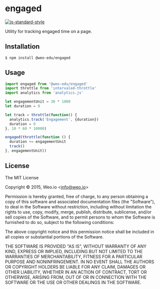 
# engaged

[![js-standard-style](https://img.shields.io/badge/code%20style-standard-brightgreen.svg?style=flat)](https://github.com/feross/standard)

Utility for tracking engaged time on a page.

## Installation

    $ npm install @weo-edu/engaged

## Usage

```js
import engaged from '@weo-edu/engaged'
import throttle from 'intervaled-throttle'
import analytics from 'analytics.js'

let engagementUnit = 30 * 1000
let duration = 0

let track = throttle(function() {
  analytics.track('Engagement', {duration})
  duration = 0
}, 10 * 60 * 10000)

engaged(throttle(function () {
  duration += engagementUnit
  track()
}, engagementUnit))
```

## License

The MIT License

Copyright &copy; 2015, Weo.io &lt;info@weo.io&gt;

Permission is hereby granted, free of charge, to any person obtaining a copy of this software and associated documentation files (the "Software"), to deal in the Software without restriction, including without limitation the rights to use, copy, modify, merge, publish, distribute, sublicense, and/or sell copies of the Software, and to permit persons to whom the Software is furnished to do so, subject to the following conditions:

The above copyright notice and this permission notice shall be included in all copies or substantial portions of the Software.

THE SOFTWARE IS PROVIDED "AS IS", WITHOUT WARRANTY OF ANY KIND, EXPRESS OR IMPLIED, INCLUDING BUT NOT LIMITED TO THE WARRANTIES OF MERCHANTABILITY, FITNESS FOR A PARTICULAR PURPOSE AND NONINFRINGEMENT. IN NO EVENT SHALL THE AUTHORS OR COPYRIGHT HOLDERS BE LIABLE FOR ANY CLAIM, DAMAGES OR OTHER LIABILITY, WHETHER IN AN ACTION OF CONTRACT, TORT OR OTHERWISE, ARISING FROM, OUT OF OR IN CONNECTION WITH THE SOFTWARE OR THE USE OR OTHER DEALINGS IN THE SOFTWARE.
